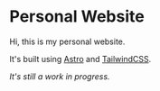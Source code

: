 # Personal Website

Hi, this is my personal website.

It's built using [Astro](https://astro.build/) and [TailwindCSS](https://tailwindcss.com/).

_It's still a work in progress._
